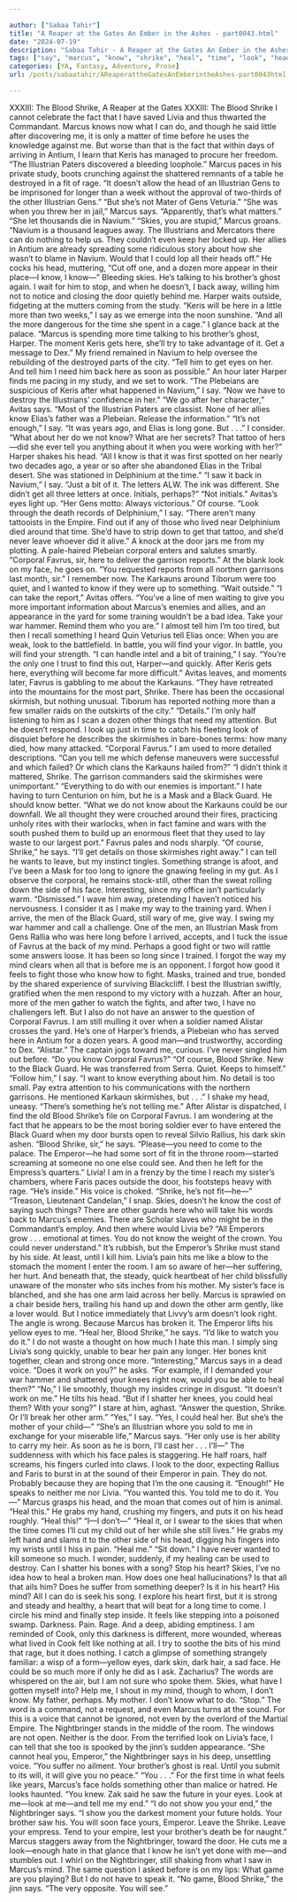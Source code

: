 ```yaml
---

author: ["Sabaa Tahir"]
title: "A Reaper at the Gates An Ember in the Ashes - part0043.html"
date: "2024-07-19"
description: "Sabaa Tahir - A Reaper at the Gates An Ember in the Ashes"
tags: ["say", "marcus", "know", "shrike", "heal", "time", "look", "head", "tell", "one", "face", "blood", "livia", "illustrian", "could", "door", "get", "corporal", "favrus", "something", "mind", "sky", "back", "find", "emperor"]
categories: [YA, Fantasy, Adventure, Prose]
url: /posts/sabaatahir/AReaperattheGatesAnEmberintheAshes-part0043html

---
```



XXXIII: The Blood Shrike, A Reaper at the Gates
XXXIII: The Blood Shrike
I cannot celebrate the fact that I have saved Livia and thus thwarted the Commandant. Marcus knows now what I can do, and though he said little after discovering me, it is only a matter of time before he uses the knowledge against me.
But worse than that is the fact that within days of arriving in Antium, I learn that Keris has managed to procure her freedom.
“The Illustrian Paters discovered a bleeding loophole.” Marcus paces in his private study, boots crunching against the shattered remnants of a table he destroyed in a fit of rage. “It doesn’t allow the head of an Illustrian Gens to be imprisoned for longer than a week without the approval of two-thirds of the other Illustrian Gens.”
“But she’s not Mater of Gens Veturia.”
“She was when you threw her in jail,” Marcus says. “Apparently, that’s what matters.”
“She let thousands die in Navium.”
“Skies, you are stupid,” Marcus groans. “Navium is a thousand leagues away. The Illustrians and Mercators there can do nothing to help us. They couldn’t even keep her locked up. Her allies in Antium are already spreading some ridiculous story about how she wasn’t to blame in Navium. Would that I could lop all their heads off.” He cocks his head, muttering, “Cut off one, and a dozen more appear in their place—I know, I know—”
Bleeding skies. He’s talking to his brother’s ghost again. I wait for him to stop, and when he doesn’t, I back away, willing him not to notice and closing the door quietly behind me. Harper waits outside, fidgeting at the mutters coming from the study.
“Keris will be here in a little more than two weeks,” I say as we emerge into the noon sunshine. “And all the more dangerous for the time she spent in a cage.” I glance back at the palace. “Marcus is spending more time talking to his brother’s ghost, Harper. The moment Keris gets here, she’ll try to take advantage of it. Get a message to Dex.” My friend remained in Navium to help oversee the rebuilding of the destroyed parts of the city. “Tell him to get eyes on her. And tell him I need him back here as soon as possible.”
An hour later Harper finds me pacing in my study, and we set to work. “The Plebeians are suspicious of Keris after what happened in Navium,” I say. “Now we have to destroy the Illustrians’ confidence in her.”
“We go after her character,” Avitas says. “Most of the Illustrian Paters are classist. None of her allies know Elias’s father was a Plebeian. Release the information.”
“It’s not enough,” I say. “It was years ago, and Elias is long gone. But . . .” I consider. “What about her do we not know? What are her secrets? That tattoo of hers—did she ever tell you anything about it when you were working with her?”
Harper shakes his head. “All I know is that it was first spotted on her nearly two decades ago, a year or so after she abandoned Elias in the Tribal desert. She was stationed in Delphinium at the time.”
“I saw it back in Navium,” I say. “Just a bit of it. The letters ALW. The ink was different. She didn’t get all three letters at once. Initials, perhaps?”
“Not initials.” Avitas’s eyes light up. “Her Gens motto: Always victorious.”
Of course. “Look through the death records of Delphinium,” I say. “There aren’t many tattooists in the Empire. Find out if any of those who lived near Delphinium died around that time. She’d have to strip down to get that tattoo, and she’d never leave whoever did it alive.”
A knock at the door jars me from my plotting. A pale-haired Plebeian corporal enters and salutes smartly.
“Corporal Favrus, sir, here to deliver the garrison reports.” At the blank look on my face, he goes on. “You requested reports from all northern garrisons last month, sir.”
I remember now. The Karkauns around Tiborum were too quiet, and I wanted to know if they were up to something. “Wait outside.”
“I can take the report,” Avitas offers. “You’ve a line of men waiting to give you more important information about Marcus’s enemies and allies, and an appearance in the yard for some training wouldn’t be a bad idea. Take your war hammer. Remind them who you are.”
I almost tell him I’m too tired, but then I recall something I heard Quin Veturius tell Elias once: When you are weak, look to the battlefield. In battle, you will find your vigor. In battle, you will find your strength.
“I can handle intel and a bit of training,” I say. “You’re the only one I trust to find this out, Harper—and quickly. After Keris gets here, everything will become far more difficult.”
Avitas leaves, and moments later, Favrus is gabbling to me about the Karkauns.
“They have retreated into the mountains for the most part, Shrike. There has been the occasional skirmish, but nothing unusual. Tiborum has reported nothing more than a few smaller raids on the outskirts of the city.”
“Details.” I’m only half listening to him as I scan a dozen other things that need my attention.
But he doesn’t respond. I look up just in time to catch his fleeting look of disquiet before he describes the skirmishes in bare-bones terms: how many died, how many attacked.
“Corporal Favrus.” I am used to more detailed descriptions. “Can you tell me which defense maneuvers were successful and which failed? Or which clans the Karkauns hailed from?”
“I didn’t think it mattered, Shrike. The garrison commanders said the skirmishes were unimportant.”
“Everything to do with our enemies is important.” I hate having to turn Centurion on him, but he is a Mask and a Black Guard. He should know better. “What we do not know about the Karkauns could be our downfall. We all thought they were crouched around their fires, practicing unholy rites with their warlocks, when in fact famine and wars with the south pushed them to build up an enormous fleet that they used to lay waste to our largest port.”
Favrus pales and nods sharply. “Of course, Shrike,” he says. “I’ll get details on those skirmishes right away.”
I can tell he wants to leave, but my instinct tingles. Something strange is afoot, and I’ve been a Mask for too long to ignore the gnawing feeling in my gut.
As I observe the corporal, he remains stock-still, other than the sweat rolling down the side of his face. Interesting, since my office isn’t particularly warm.
“Dismissed.” I wave him away, pretending I haven’t noticed his nervousness. I consider it as I make my way to the training yard. When I arrive, the men of the Black Guard, still wary of me, give way. I swing my war hammer and call a challenge. One of the men, an Illustrian Mask from Gens Rallia who was here long before I arrived, accepts, and I tuck the issue of Favrus at the back of my mind. Perhaps a good fight or two will rattle some answers loose.
It has been so long since I trained. I forgot the way my mind clears when all that is before me is an opponent. I forgot how good it feels to fight those who know how to fight. Masks, trained and true, bonded by the shared experience of surviving Blackcliff. I best the Illustrian swiftly, gratified when the men respond to my victory with a huzzah. After an hour, more of the men gather to watch the fights, and after two, I have no challengers left.
But I also do not have an answer to the question of Corporal Favrus. I am still mulling it over when a soldier named Alistar crosses the yard. He’s one of Harper’s friends, a Plebeian who has served here in Antium for a dozen years. A good man—and trustworthy, according to Dex.
“Alistar.” The captain jogs toward me, curious. I’ve never singled him out before. “Do you know Corporal Favrus?”
“Of course, Blood Shrike. New to the Black Guard. He was transferred from Serra. Quiet. Keeps to himself.”
“Follow him,” I say. “I want to know everything about him. No detail is too small. Pay extra attention to his communications with the northern garrisons. He mentioned Karkaun skirmishes, but . . .” I shake my head, uneasy. “There’s something he’s not telling me.”
After Alistar is dispatched, I find the old Blood Shrike’s file on Corporal Favrus. I am wondering at the fact that he appears to be the most boring soldier ever to have entered the Black Guard when my door bursts open to reveal Silvio Rallius, his dark skin ashen.
“Blood Shrike, sir,” he says. “Please—you need to come to the palace. The Emperor—he had some sort of fit in the throne room—started screaming at someone no one else could see. And then he left for the Empress’s quarters.”
Livia! I am in a frenzy by the time I reach my sister’s chambers, where Faris paces outside the door, his footsteps heavy with rage.
“He’s inside.” His voice is choked. “Shrike, he’s not fit—he—”
“Treason, Lieutenant Candelan,” I snap. Skies, doesn’t he know the cost of saying such things? There are other guards here who will take his words back to Marcus’s enemies. There are Scholar slaves who might be in the Commandant’s employ. And then where would Livia be? “All Emperors grow . . . emotional at times. You do not know the weight of the crown. You could never understand.” It’s rubbish, but the Emperor’s Shrike must stand by his side.
At least, until I kill him.
Livia’s pain hits me like a blow to the stomach the moment I enter the room. I am so aware of her—her suffering, her hurt. And beneath that, the steady, quick heartbeat of her child blissfully unaware of the monster who sits inches from his mother.
My sister’s face is blanched, and she has one arm laid across her belly. Marcus is sprawled on a chair beside hers, trailing his hand up and down the other arm gently, like a lover would.
But I notice immediately that Livvy’s arm doesn’t look right. The angle is wrong. Because Marcus has broken it.
The Emperor lifts his yellow eyes to me. “Heal her, Blood Shrike,” he says. “I’d like to watch you do it.”
I do not waste a thought on how much I hate this man. I simply sing Livia’s song quickly, unable to bear her pain any longer. Her bones knit together, clean and strong once more.
“Interesting,” Marcus says in a dead voice. “Does it work on you?” he asks. “For example, if I demanded your war hammer and shattered your knees right now, would you be able to heal them?”
“No,” I lie smoothly, though my insides cringe in disgust. “It doesn’t work on me.”
He tilts his head. “But if I shatter her knees, you could heal them? With your song?”
I stare at him, aghast.
“Answer the question, Shrike. Or I’ll break her other arm.”
“Yes,” I say. “Yes, I could heal her. But she’s the mother of your child—”
“She’s an Illustrian whore you sold to me in exchange for your miserable life,” Marcus says. “Her only use is her ability to carry my heir. As soon as he is born, I’ll cast her . . . I’ll—” The suddenness with which his face pales is staggering. He half roars, half screams, his fingers curled into claws. I look to the door, expecting Rallius and Faris to burst in at the sound of their Emperor in pain.
They do not. Probably because they are hoping that I’m the one causing it.
“Enough!” He speaks to neither me nor Livia. “You wanted this. You told me to do it. You—” Marcus grasps his head, and the moan that comes out of him is animal.
“Heal this.” He grabs my hand, crushing my fingers, and puts it on his head roughly. “Heal this!”
“I—I don’t—”
“Heal it, or I swear to the skies that when the time comes I’ll cut my child out of her while she still lives.” He grabs my left hand and slams it to the other side of his head, digging his fingers into my wrists until I hiss in pain. “Heal me.”
“Sit down.” I have never wanted to kill someone so much. I wonder, suddenly, if my healing can be used to destroy. Can I shatter his bones with a song? Stop his heart?
Skies, I’ve no idea how to heal a broken man. How does one heal hallucinations? Is that all that ails him? Does he suffer from something deeper? Is it in his heart? His mind?
All I can do is seek his song. I explore his heart first, but it is strong and steady and healthy, a heart that will beat for a long time to come. I circle his mind and finally step inside. It feels like stepping into a poisoned swamp. Darkness. Pain. Rage. And a deep, abiding emptiness. I am reminded of Cook, only this darkness is different, more wounded, whereas what lived in Cook felt like nothing at all.
I try to soothe the bits of his mind that rage, but it does nothing. I catch a glimpse of something strangely familiar: a wisp of a form—yellow eyes, dark skin, dark hair, a sad face. He could be so much more if only he did as I ask. Zacharius?
The words are whispered on the air, but I am not sure who spoke them. Skies, what have I gotten myself into? Help me, I shout in my mind, though to whom, I don’t know. My father, perhaps. My mother. I don’t know what to do.
“Stop.”
The word is a command, not a request, and even Marcus turns at the sound. For this is a voice that cannot be ignored, not even by the overlord of the Martial Empire.
The Nightbringer stands in the middle of the room. The windows are not open. Neither is the door. From the terrified look on Livia’s face, I can tell that she too is spooked by the jinn’s sudden appearance.
“She cannot heal you, Emperor,” the Nightbringer says in his deep, unsettling voice. “You suffer no ailment. Your brother’s ghost is real. Until you submit to its will, it will give you no peace.”
“You . . .” For the first time in what feels like years, Marcus’s face holds something other than malice or hatred. He looks haunted. “You knew. Zak said he saw the future in your eyes. Look at me—look at me—and tell me my end.”
“I do not show you your end,” the Nightbringer says. “I show you the darkest moment your future holds. Your brother saw his. You will soon face yours, Emperor. Leave the Shrike. Leave your empress. Tend to your empire, lest your brother’s death be for naught.”
Marcus staggers away from the Nightbringer, toward the door. He cuts me a look—enough hate in that glance that I know he isn’t yet done with me—and stumbles out.
I whirl on the Nightbringer, still shaking from what I saw in Marcus’s mind. The same question I asked before is on my lips: What game are you playing? But I do not have to speak it.
“No game, Blood Shrike,” the jinn says. “The very opposite. You will see.”
